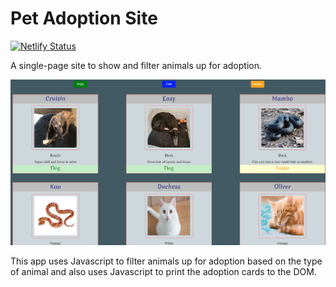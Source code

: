 # Pet Adoption Site

[![Netlify Status](https://api.netlify.com/api/v1/badges/61f73f0c-d681-443e-89a6-b58c1812ab05/deploy-status)](https://app.netlify.com/sites/bandstrar-pet-adoption/deploys)

A single-page site to show and filter animals up for adoption.

![image](./images/screenshot.jpg)

This app uses Javascript to filter animals up for adoption based on the type of animal and also uses Javascript to print the adoption cards to the DOM.